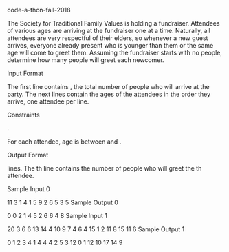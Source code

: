  code-a-thon-fall-2018


The Society for Traditional Family Values is holding a fundraiser. Attendees of various ages are arriving at the fundraiser one at a time. Naturally, all attendees are very respectful of their elders, so whenever a new guest arrives, everyone already present who is younger than them or the same age will come to greet them. Assuming the fundraiser starts with no people, determine how many people will greet each newcomer.

Input Format

The first line contains , the total number of people who will arrive at the party. The next  lines contain the ages of the attendees in the order they arrive, one attendee per line.

Constraints

.

For each attendee, age is between  and .

Output Format

 lines. The th line contains the number of people who will greet the th attendee.

Sample Input 0

11
3
1
4
1
5
9
2
6
5
3
5
Sample Output 0

0
0
2
1
4
5
2
6
6
4
8
Sample Input 1

20
3
6
6
13
14
4
10
9
7
4
6
4
15
1
2
11
8
15
11
6
Sample Output 1

0
1
2
3
4
1
4
4
4
2
5
3
12
0
1
12
10
17
14
9
